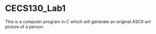 # CECS130_Lab1
This is a computer program in C which will generate an original ASCII-art picture of a person.
